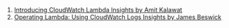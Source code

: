 
1. [Introducing CloudWatch Lambda Insights by Amit Kalawat](https://aws.amazon.com/blogs/mt/introducing-cloudwatch-lambda-insights/)
1. [Operating Lambda: Using CloudWatch Logs Insights by James Beswick](https://aws.amazon.com/blogs/compute/operating-lambda-using-cloudwatch-logs-insights/)